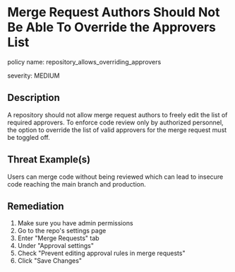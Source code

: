 # Merge Request Authors Should Not Be Able To Override the Approvers List

policy name: repository_allows_overriding_approvers

severity: MEDIUM

## Description

A repository should not allow merge request authors to freely edit the list of
required approvers. To enforce code review only by authorized personnel, the
option to override the list of valid approvers for the merge request must be
toggled off.

## Threat Example(s)

Users can merge code without being reviewed which can lead to insecure code
reaching the main branch and production.

## Remediation

1. Make sure you have admin permissions
2. Go to the repo's settings page
3. Enter "Merge Requests" tab
4. Under "Approval settings"
5. Check "Prevent editing approval rules in merge requests"
6. Click "Save Changes"
